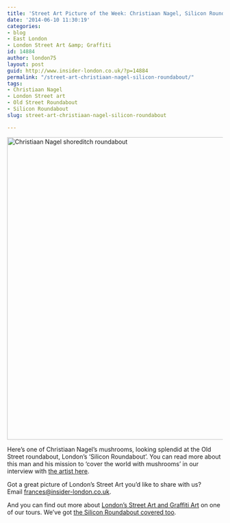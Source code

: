 ```yaml
---
title: 'Street Art Picture of the Week: Christiaan Nagel, Silicon Roundabout'
date: '2014-06-10 11:30:19'
categories:
- blog
- East London
- London Street Art &amp; Graffiti
id: 14884
author: london75
layout: post
guid: http://www.insider-london.co.uk/?p=14884
permalink: "/street-art-christiaan-nagel-silicon-roundabout/"
tags:
- Christiaan Nagel
- London Street art
- Old Street Roundabout
- Silicon Roundabout
slug: street-art-christiaan-nagel-silicon-roundabout

---
```

[<img class="aligncenter wp-image-14897 size-full" src="http://www.insider-london.co.uk/wp-content/uploads/2014/06/Christiaan-Nagel-shoreditch-roundabout1.jpg" alt="Christiaan Nagel shoreditch roundabout" width="569" height="707" />](http://www.insider-london.co.uk/wp-content/uploads/2014/06/Christiaan-Nagel-shoreditch-roundabout1.jpg)
  
Here&#8217;s one of Christiaan Nagel&#8217;s mushrooms, looking splendid at the Old Street roundabout, London&#8217;s &#8216;Silicon Roundabout&#8217;. You can read more about this man and his mission to &#8216;cover the world with mushrooms&#8217; in our interview with <a href="http://www.insider-london.co.uk/2013/01/29/london-street-art-tours-christiaan-nage/" target="_blank">the artist here</a>.

Got a great picture of London&#8217;s Street Art you&#8217;d like to share with us? Email <a id="yui_3_16_0_1_1402043296792_83087" style="color: #196ad4;" href="mailto:frances@insider-london.co.uk" target="_blank" rel="nofollow" shape="rect">frances@insider-london.co.uk</a>.

And you can find out more about <a href="http://www.insider-london.co.uk/london-graffiti-artists-walking-tours/" target="_blank">London&#8217;s Street Art and Graffiti Art</a> on one of our tours. We&#8217;ve got <a href="http://www.insider-london.co.uk/product/silicon-roundabouttech-city-tour/" target="_blank">the Silicon Roundabout covered too</a>.